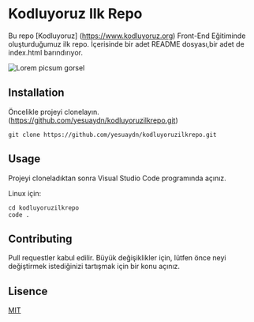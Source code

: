 # Kodluyoruz Ilk Repo

Bu repo [Kodluyoruz] (https://www.kodluyoruz.org) Front-End Eğitiminde oluşturduğumuz ilk repo. İçerisinde bir adet README dosyası,bir adet de index.html barındırıyor.

![Lorem picsum gorsel](https://picsum.photos/200/300)

## Installation

Öncelikle projeyi clonelayın. (https://github.com/yesuaydn/kodluyoruzilkrepo.git)
```
git clone https://github.com/yesuaydn/kodluyoruzilkrepo.git
```

## Usage

Projeyi cloneladıktan sonra Visual Studio Code programında açınız.

Linux için:
```
cd kodluyoruzilkrepo
code .
```

## Contributing

Pull requestler kabul edilir. Büyük değişiklikler için, lütfen önce neyi değiştirmek istediğinizi tartışmak için bir konu açınız.

## Lisence 

[MIT](https://choosealicense.com/licenses/mit/)
